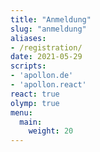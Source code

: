 ```yaml
---
title: "Anmeldung"
slug: "anmeldung"
aliases:
- /registration/
date: 2021-05-29
scripts:
- 'apollon.de'
- 'apollon.react'
react: true
olymp: true
menu:
  main:
    weight: 20
---
```


<div class="react c-apollon"></div>
